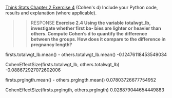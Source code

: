 [Think Stats Chapter 2 Exercise 4](http://greenteapress.com/thinkstats2/html/thinkstats2003.html#toc24) (Cohen's d)
Include your Python code, results and explanation (where applicable).
>> RESPONSE
>> **Exercise 2.4
Using the variable totalwgt_lb, investigate whether first ba-
bies are lighter or heavier than others.  Compute Cohen’s d
to quantify the difference  between  the  groups.   How  does
it  compare  to  the  difference  in pregnancy length?**

firsts.totalwgt_lb.mean() - others.totalwgt_lb.mean()
-0.12476118453549034

CohenEffectSize(firsts.totalwgt_lb, others.totalwgt_lb)
-0.088672927072602006

firsts.prglngth.mean() - others.prglngth.mean()
0.07803726677754952

CohenEffectSize(firsts.prglngth, others.prglngth)
0.028879044654449883

